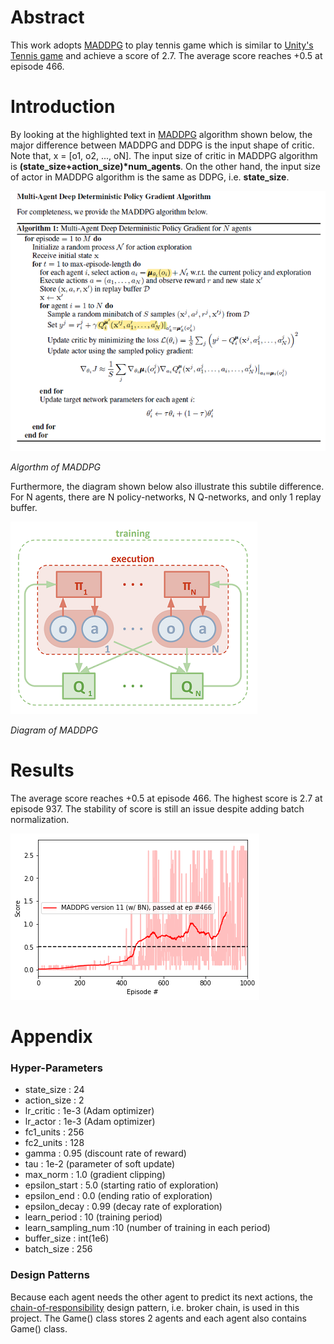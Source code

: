 [maddpg_algorithm]: https://github.com/Brandon-HY-Lin/deep-reinforcement-learning/blob/master/p3_collab-compet/MADDPG/picures/maddpg_algorithm.png "Algorithm of MADDPG"

[maddpg_digram]: https://github.com/Brandon-HY-Lin/deep-reinforcement-learning/blob/master/p3_collab-compet/MADDPG/picures/maddpg_diagram.png "Diagram of MADDPG"

[img_maddpg_version_11]: https://github.com/Brandon-HY-Lin/deep-reinforcement-learning/blob/master/p3_collab-compet/MADDPG/picures/MADDPG_version_11.png "Score of Version 11"


# Abstract
This work adopts [MADDPG](https://arxiv.org/abs/1706.02275) to play tennis game which is similar to [Unity's Tennis game](https://github.com/Unity-Technologies/ml-agents/blob/master/docs/Learning-Environment-Examples.md#tennis) and achieve a score of 2.7. The average score reaches +0.5 at episode 466.

# Introduction
By looking at the highlighted text in [MADDPG](https://arxiv.org/abs/1706.02275) algorithm shown below, the major difference between MADDPG and DDPG is the input shape of critic. Note that, x = \[o1, o2, ..., oN\]. The input size of critic in MADDPG algorithm is __(state_size+action_size)*num_agents__. On the other hand, the input size of actor in MADDPG algorithm is the same as DDPG, i.e. __state_size__.

![Algorithm of MADDPG][maddpg_algorithm]

*Algorthm of MADDPG*


Furthermore, the diagram shown below also illustrate this subtile difference. For N agents, there are N policy-networks, N Q-networks, and only 1 replay buffer.

![Diagram of MADDPG][maddpg_digram]

*Diagram of MADDPG*

# Results
The average score reaches +0.5 at episode 466. The highest score is 2.7 at episode 937. The stability of score is still an issue despite adding batch normalization.

![Score of MADDPG version 11][img_maddpg_version_11]


# Appendix

### Hyper-Parameters
* state_size : 24
* action_size : 2
* lr_critic : 1e-3 (Adam optimizer)
* lr_actor : 1e-3  (Adam optimizer)
* fc1_units : 256
* fc2_units : 128
* gamma : 0.95     (discount rate of reward)
* tau : 1e-2       (parameter of soft update)
* max_norm : 1.0   (gradient clipping)
* epsilon_start : 5.0     (starting ratio of exploration)
* epsilon_end : 0.0       (ending ratio of exploration)
* epsilon_decay : 0.99    (decay rate of exploration)
* learn_period : 10       (training period)
* learn_sampling_num :10  (number of training in each period)
* buffer_size : int(1e6)
* batch_size : 256


### Design Patterns
Because each agent needs the other agent to predict its next actions, the [chain-of-responsibility](https://en.wikipedia.org/wiki/Chain-of-responsibility_pattern) design pattern, i.e. broker chain, is used in this project. The Game() class stores 2 agents and each agent also contains Game() class.

